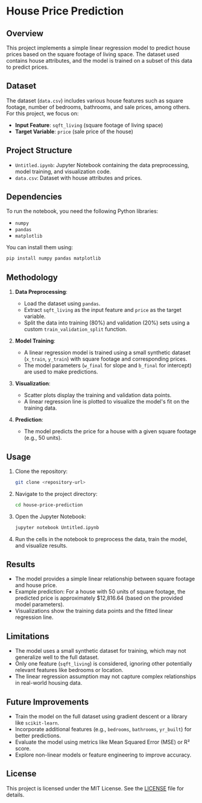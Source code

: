 # House Price Prediction

## Overview
This project implements a simple linear regression model to predict house prices based on the square footage of living space. The dataset used contains house attributes, and the model is trained on a subset of this data to predict prices.

## Dataset
The dataset (`data.csv`) includes various house features such as square footage, number of bedrooms, bathrooms, and sale prices, among others. For this project, we focus on:
- **Input Feature**: `sqft_living` (square footage of living space)
- **Target Variable**: `price` (sale price of the house)

## Project Structure
- `Untitled.ipynb`: Jupyter Notebook containing the data preprocessing, model training, and visualization code.
- `data.csv`: Dataset with house attributes and prices.

## Dependencies
To run the notebook, you need the following Python libraries:
- `numpy`
- `pandas`
- `matplotlib`

You can install them using:
```bash
pip install numpy pandas matplotlib
```

## Methodology
1. **Data Preprocessing**:
   - Load the dataset using `pandas`.
   - Extract `sqft_living` as the input feature and `price` as the target variable.
   - Split the data into training (80%) and validation (20%) sets using a custom `train_validation_split` function.

2. **Model Training**:
   - A linear regression model is trained using a small synthetic dataset (`x_train`, `y_train`) with square footage and corresponding prices.
   - The model parameters (`w_final` for slope and `b_final` for intercept) are used to make predictions.

3. **Visualization**:
   - Scatter plots display the training and validation data points.
   - A linear regression line is plotted to visualize the model's fit on the training data.

4. **Prediction**:
   - The model predicts the price for a house with a given square footage (e.g., 50 units).

## Usage
1. Clone the repository:
   ```bash
   git clone <repository-url>
   ```
2. Navigate to the project directory:
   ```bash
   cd house-price-prediction
   ```
3. Open the Jupyter Notebook:
   ```bash
   jupyter notebook Untitled.ipynb
   ```
4. Run the cells in the notebook to preprocess the data, train the model, and visualize results.

## Results
- The model provides a simple linear relationship between square footage and house price.
- Example prediction: For a house with 50 units of square footage, the predicted price is approximately $12,816.64 (based on the provided model parameters).
- Visualizations show the training data points and the fitted linear regression line.

## Limitations
- The model uses a small synthetic dataset for training, which may not generalize well to the full dataset.
- Only one feature (`sqft_living`) is considered, ignoring other potentially relevant features like bedrooms or location.
- The linear regression assumption may not capture complex relationships in real-world housing data.

## Future Improvements
- Train the model on the full dataset using gradient descent or a library like `scikit-learn`.
- Incorporate additional features (e.g., `bedrooms`, `bathrooms`, `yr_built`) for better predictions.
- Evaluate the model using metrics like Mean Squared Error (MSE) or R² score.
- Explore non-linear models or feature engineering to improve accuracy.

## License
This project is licensed under the MIT License. See the [LICENSE](LICENSE) file for details.
